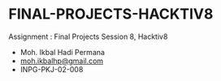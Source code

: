 # FINAL-PROJECTS-HACKTIV8
Assignment : Final Projects Session 8, Hacktiv8
- Moh. Ikbal Hadi Permana
- moh.ikbalhp@gmail.com
- INPG-PKJ-02-008
